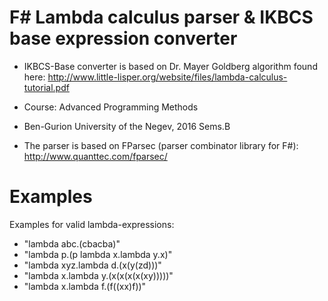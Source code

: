 # F# Lambda calculus parser & IKBCS base expression converter

* IKBCS-Base converter is based on Dr. Mayer Goldberg algorithm found here:
http://www.little-lisper.org/website/files/lambda-calculus-tutorial.pdf
* Course: Advanced Programming Methods 
* Ben-Gurion University of the Negev, 2016 Sems.B

* The parser is based on FParsec (parser combinator library for F#): http://www.quanttec.com/fparsec/

# Examples
Examples for valid lambda-expressions:
* "lambda abc.(cbacba)"
* "lambda p.(p lambda x.lambda y.x)"
* "lambda xyz.lambda d.(x(y(zd)))"
* "lambda x.lambda y.(x(x(x(x(xy)))))"
* "lambda x.lambda f.(f((xx)f))"
